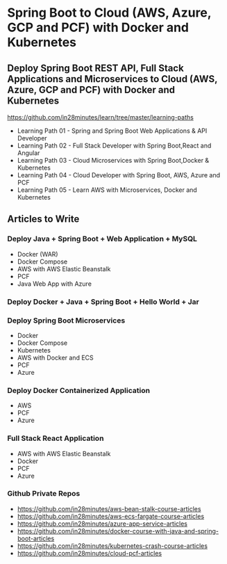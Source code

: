 # Spring Boot to Cloud (AWS, Azure, GCP and PCF) with Docker and Kubernetes

## Deploy Spring Boot REST API, Full Stack Applications and Microservices to Cloud (AWS, Azure, GCP and PCF) with Docker and Kubernetes

https://github.com/in28minutes/learn/tree/master/learning-paths

- Learning Path 01 - Spring and Spring Boot Web Applications & API Developer
- Learning Path 02 - Full Stack Developer with Spring Boot,React and Angular
- Learning Path 03 - Cloud Microservices with Spring Boot,Docker & Kubernetes
- Learning Path 04 - Cloud Developer with Spring Boot, AWS, Azure and PCF
- Learning Path 05 - Learn AWS with Microservices, Docker and Kubernetes


## Articles to Write

### Deploy Java + Spring Boot + Web Application + MySQL
- Docker (WAR)
- Docker Compose
- AWS with AWS Elastic Beanstalk
- PCF
- Java Web App with Azure 

### Deploy Docker + Java + Spring Boot + Hello World + Jar

### Deploy Spring Boot Microservices
- Docker
- Docker Compose
- Kubernetes
- AWS with Docker and ECS
- PCF
- Azure

### Deploy Docker Containerized Application
- AWS
- PCF
- Azure

### Full Stack React Application
- AWS with AWS Elastic Beanstalk
- Docker
- PCF
- Azure

### Github Private Repos
- https://github.com/in28minutes/aws-bean-stalk-course-articles
- https://github.com/in28minutes/aws-ecs-fargate-course-articles
- https://github.com/in28minutes/azure-app-service-articles
- https://github.com/in28minutes/docker-course-with-java-and-spring-boot-articles
- https://github.com/in28minutes/kubernetes-crash-course-articles
- https://github.com/in28minutes/cloud-pcf-articles